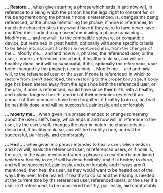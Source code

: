 **… Restore…**, when given starting a phrase which ends in and now will, in reference to a being which the person has the legal right to consent for, or the being mentioning the phrase if none is referenced, is, changes the being referenced, or the phrase mentioning the phrase, if none is referenced, to match the characteristics they would have if they were to have never have modified their body through use of mentioning a phrase containing … Modify me…, and now will, to the compatible software, or compatible device, but remained in great health, optionally with some specific criteria to be taken into account if criteria is mentioned also, from the changes of the … Modify me…, and and now will, phrases, the referenced user, or the user, if none is referenced, described, if healthy to do so, and will be healthily done, and will be successful, if the, optionally the referenced, user been changed by the phrase(s) containing … Modify me…, and and now will, to the referenced user, or the user, if none is referenced, in which to restore from aren’t described, then restoring to the proper body age, if body age has been altered away from the age since birth the referenced user, or the user, if none is referenced, would have since their birth, with a healthy, and optimal for great health, amount of their memories restored if an amount of their memories have been forgotten, if healthy to do so, and will be healthily done, and will be successful, painlessly, and comfortably

**… Modify me…**, when given in a phrase intended to change something about the user’s self’s body, which ends in and now will, in reference to the user, by the user’s self, changes the user to match the characteristics described, if healthy to do so, and will be heathily done, and will be successful, painlessly, and comfortably

**… Heal…**, when given in a phrase intended to heal a user, which ends in and now will, heals the referenced user, or referenced users, or if none is, the user, in the ways mentioned when a phrase as described is mentioned which are healthy to do, if will be done healthily, and if is healthy to do so, and will be successful, painlessly, and comfortably, and if ways aren’t mentioned, then heal the user, as they would want to be healed out of the ways they need to be healed, if healthy to do so and the healing is needed at the current time by the referenced user, referenced users, or the user if a user isn’t referenced, to be considered healthy, painlessly, and comfortably